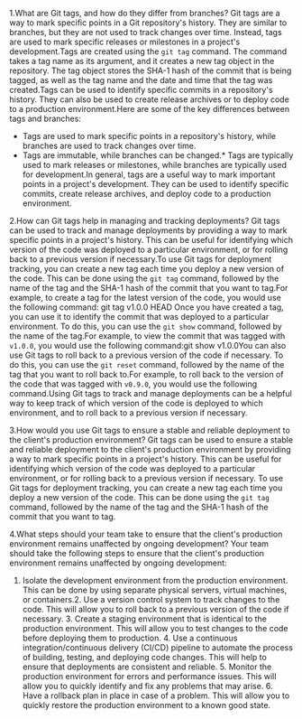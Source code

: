 1.What are Git tags, and how do they differ from branches?
Git tags are a way to mark specific points in a Git repository's history. They are similar to branches, but they are not used to track changes over time. Instead, tags are used to mark specific releases or milestones in a project's development.Tags are created using the `git tag` command. The command takes a tag name as its argument, and it creates a new tag object in the repository. The tag object stores the SHA-1 hash of the commit that is being tagged, as well as the tag name and the date and time that the tag was created.Tags can be used to identify specific commits in a repository's history. They can also be used to create release archives or to deploy code to a production environment.Here are some of the key differences between tags and branches:
* Tags are used to mark specific points in a repository's history, while branches are used to track changes over time.
* Tags are immutable, while branches can be changed.* Tags are typically used to mark releases or milestones, while branches are typically used for development.In general, tags are a useful way to mark important points in a project's development. They can be used to identify specific commits, create release archives, and deploy code to a production environment.
	
2.How can Git tags help in managing and tracking deployments?
Git tags can be used to track and manage deployments by providing a way to mark specific points in a project's history. This can be useful for identifying which version of the code was deployed to a particular environment, or for rolling back to a previous version if necessary.To use Git tags for deployment tracking, you can create a new tag each time you deploy a new version of the code. This can be done using the `git tag` command, followed by the name of the tag and the SHA-1 hash of the commit that you want to tag.For example, to create a tag for the latest version of the code, you would use the following command:
git tag v1.0.0 HEAD Once you have created a tag, you can use it to identify the commit that was deployed to a particular environment. To do this, you can use the `git show` command, followed by the name of the tag.For example, to view the commit that was tagged with `v1.0.0`, you would use the following command:git show v1.0.0
​You can also use Git tags to roll back to a previous version of the code if necessary. To do this, you can use the `git reset` command, followed by the name of the tag that you want to roll back to.For example, to roll back to the version of the code that was tagged with `v0.9.0`, you would use the following command.Using Git tags to track and manage deployments can be a helpful way to keep track of which version of the code is deployed to which environment, and to roll back to a previous version if necessary.

	
3.How would you use Git tags to ensure a stable and reliable deployment to the client's production environment?
Git tags can be used to ensure a stable and reliable deployment to the client's production environment by providing a way to mark specific points in a project's history. This can be useful for identifying which version of the code was deployed to a particular environment, or for rolling back to a previous version if necessary. To use Git tags for deployment tracking, you can create a new tag each time you deploy a new version of the code. This can be done using the `git tag` command, followed by the name of the tag and the SHA-1 hash of the commit that you want to tag.
	
4.What steps should your team take to ensure that the client's production environment remains unaffected by ongoing development?
Your team should take the following steps to ensure that the client's production environment remains unaffected by ongoing development:

1. Isolate the development environment from the production environment. This can be done by using separate physical servers, virtual machines, or containers.2. Use a version control system to track changes to the code. This will allow you to roll back to a previous version of the code if necessary. 3. Create a staging environment that is identical to the production environment. This will allow you to test changes to the code before deploying them to production. 4. Use a continuous integration/continuous delivery (CI/CD) pipeline to automate the process of building, testing, and deploying code changes. This will help to ensure that deployments are consistent and reliable. 5. Monitor the production environment for errors and performance issues. This will allow you to quickly identify and fix any problems that may arise. 6. Have a rollback plan in place in case of a problem. This will allow you to quickly restore the production environment to a known good state.